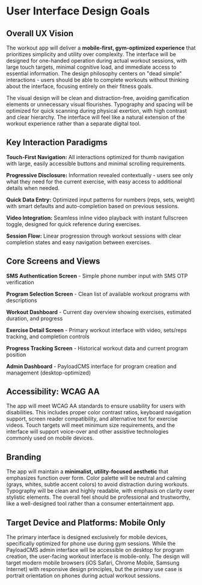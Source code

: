 # User Interface Design Goals

## Overall UX Vision

The workout app will deliver a **mobile-first, gym-optimized experience** that prioritizes simplicity and utility over complexity. The interface will be designed for one-handed operation during actual workout sessions, with large touch targets, minimal cognitive load, and immediate access to essential information. The design philosophy centers on "dead simple" interactions - users should be able to complete workouts without thinking about the interface, focusing entirely on their fitness goals.

The visual design will be clean and distraction-free, avoiding gamification elements or unnecessary visual flourishes. Typography and spacing will be optimized for quick scanning during physical exertion, with high contrast and clear hierarchy. The interface will feel like a natural extension of the workout experience rather than a separate digital tool.

## Key Interaction Paradigms

**Touch-First Navigation:** All interactions optimized for thumb navigation with large, easily accessible buttons and minimal scrolling requirements.

**Progressive Disclosure:** Information revealed contextually - users see only what they need for the current exercise, with easy access to additional details when needed.

**Quick Data Entry:** Optimized input patterns for numbers (reps, sets, weight) with smart defaults and auto-completion based on previous sessions.

**Video Integration:** Seamless inline video playback with instant fullscreen toggle, designed for quick reference during exercises.

**Session Flow:** Linear progression through workout sessions with clear completion states and easy navigation between exercises.

## Core Screens and Views

**SMS Authentication Screen** - Simple phone number input with SMS OTP verification

**Program Selection Screen** - Clean list of available workout programs with descriptions

**Workout Dashboard** - Current day overview showing exercises, estimated duration, and progress

**Exercise Detail Screen** - Primary workout interface with video, sets/reps tracking, and completion controls

**Progress Tracking Screen** - Historical workout data and current program position

**Admin Dashboard** - PayloadCMS interface for program creation and management (desktop-optimized)

## Accessibility: WCAG AA

The app will meet WCAG AA standards to ensure usability for users with disabilities. This includes proper color contrast ratios, keyboard navigation support, screen reader compatibility, and alternative text for exercise videos. Touch targets will meet minimum size requirements, and the interface will support voice-over and other assistive technologies commonly used on mobile devices.

## Branding

The app will maintain a **minimalist, utility-focused aesthetic** that emphasizes function over form. Color palette will be neutral and calming (grays, whites, subtle accent colors) to avoid distraction during workouts. Typography will be clean and highly readable, with emphasis on clarity over stylistic elements. The overall feel should be professional and trustworthy, like a well-designed tool rather than a consumer entertainment app.

## Target Device and Platforms: Mobile Only

The primary interface is designed exclusively for mobile devices, specifically optimized for phone use during gym sessions. While the PayloadCMS admin interface will be accessible on desktop for program creation, the user-facing workout interface is mobile-only. The design will target modern mobile browsers (iOS Safari, Chrome Mobile, Samsung Internet) with responsive design principles, but the primary use case is portrait orientation on phones during actual workout sessions.

